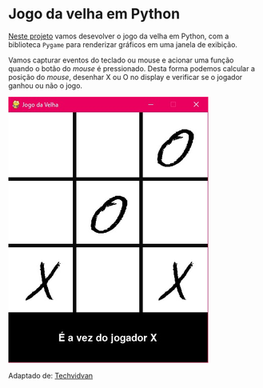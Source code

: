 # Jogo da velha em Python

[Neste projeto](https://github.com/lisaterumi/jogo-da-velha-em-python/blob/main/Jogo%20da%20velha.ipynb) vamos desevolver o jogo da velha em Python, com a biblioteca ```Pygame``` para renderizar gráficos em uma janela de exibição. 

Vamos capturar eventos do teclado ou mouse e acionar uma função quando o botão do *mouse* é pressionado. Desta forma podemos calcular a posição do *mouse*, desenhar X ou O no display e verificar se o jogador ganhou ou não o jogo. 

![jogo-velha.jpg](jogo-velha.jpg)

Adaptado de: [Techvidvan](https://techvidvan.com/tutorials/python-game-project-tic-tac-toe/)
